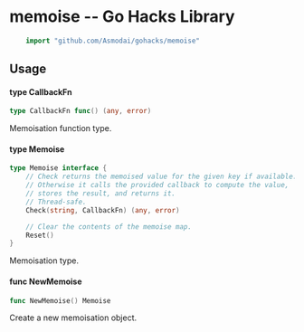 <!-- -*- Mode: gfm; auto-fill: t; fill-column: 78; -*- -->

# memoise -- Go Hacks Library

```go
    import "github.com/Asmodai/gohacks/memoise"
```

## Usage

#### type CallbackFn

```go
type CallbackFn func() (any, error)
```

Memoisation function type.

#### type Memoise

```go
type Memoise interface {
	// Check returns the memoised value for the given key if available.
	// Otherwise it calls the provided callback to compute the value,
	// stores the result, and returns it.
	// Thread-safe.
	Check(string, CallbackFn) (any, error)

	// Clear the contents of the memoise map.
	Reset()
}
```

Memoisation type.

#### func  NewMemoise

```go
func NewMemoise() Memoise
```
Create a new memoisation object.
